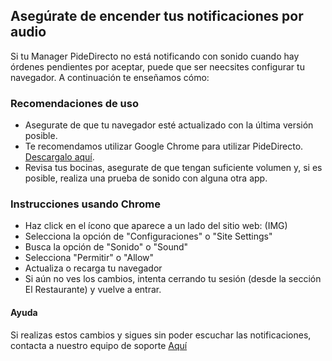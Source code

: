 ## Asegúrate de encender tus notificaciones por audio ##

Si tu Manager PideDirecto no está notificando con sonido cuando hay órdenes pendientes por aceptar, puede que ser neecsites configurar tu navegador. A continuación te enseñamos cómo:

### Recomendaciones de uso ### 
- Asegurate de que tu navegador esté actualizado con la última versión posible.
- Te recomendamos utilizar Google Chrome para utilizar PideDirecto. [Descargalo aquí](https://www.google.com/intl/es_mx/chrome/).
- Revisa tus bocinas, asegurate de que tengan suficiente volumen y, si es posible, realiza una prueba de sonido con alguna otra app. 


### Instrucciones usando Chrome ### 
- Haz click en el ícono que aparece a un lado del sitio web: (IMG)
- Selecciona la opción de "Configuraciones" o "Site Settings"
- Busca la opción de "Sonido" o "Sound"
- Selecciona "Permitir" o "Allow" 
- Actualiza o recarga tu navegador
- Si aún no ves los cambios, intenta cerrando tu sesión (desde la sección El Restaurante) y vuelve a entrar.


#### Ayuda ####
Si realizas estos cambios y sigues sin poder escuchar las notificaciones, contacta a nuestro equipo de soporte [Aquí](tel:+5218126071709)
